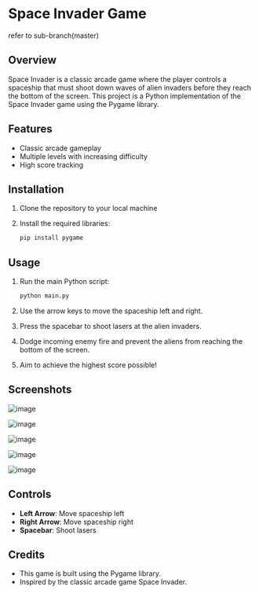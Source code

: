 # Space Invader Game
refer to sub-branch(master)

## Overview

Space Invader is a classic arcade game where the player controls a spaceship that must shoot down waves of alien invaders before they reach the bottom of the screen. This project is a Python implementation of the Space Invader game using the Pygame library.

## Features

- Classic arcade gameplay
- Multiple levels with increasing difficulty
- High score tracking

## Installation

1. Clone the repository to your local machine

2. Install the required libraries:

   ```bash
   pip install pygame
   ```

## Usage

1. Run the main Python script:

   ```bash
   python main.py
   ```

2. Use the arrow keys to move the spaceship left and right.
3. Press the spacebar to shoot lasers at the alien invaders.
4. Dodge incoming enemy fire and prevent the aliens from reaching the bottom of the screen.
5. Aim to achieve the highest score possible!

## Screenshots

![image](https://github.com/anandshaji04/space_invader_pygame/assets/95977186/87cfe8e5-7831-4cdc-8f6e-e6816b550be3)

![image](https://github.com/anandshaji04/space_invader_pygame/assets/95977186/77639ab0-1b7f-4b76-b984-0181af6bfad3)

![image](https://github.com/anandshaji04/space_invader_pygame/assets/95977186/1c67be3e-6d9c-4cd1-bc42-e8bea9859970)

![image](https://github.com/anandshaji04/space_invader_pygame/assets/95977186/2b62a04b-1a21-4a68-9986-e363ad026cfa)

![image](https://github.com/anandshaji04/space_invader_pygame/assets/95977186/a44e419e-1bcb-40a7-b53d-2ae9d855d7a1)

## Controls

- **Left Arrow**: Move spaceship left
- **Right Arrow**: Move spaceship right
- **Spacebar**: Shoot lasers

## Credits

- This game is built using the Pygame library.
- Inspired by the classic arcade game Space Invader.
